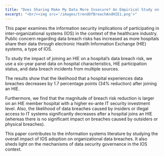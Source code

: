 ```yaml
---
title: "Does Sharing Make My Data More Insecure? An Empirical Study on Health Information Exchange and Data Breaches"
excerpt: "<br/><img src='/images/trendOfBreachAndHIE1.png'>"
---
```


This paper examines the information security implications of participating in inter-organizational systems (IOS) in the context of the healthcare industry. Public concern regarding data breach risks has increased as more hospitals share their data through electronic Health Information Exchange (HIE) systems, a type of IOS. 

To study the impact of joining an HIE on a hospital’s data breach risk, we use a six-year panel data on hospital characteristics, HIE participation status, and data breach incidents from multiple sources.

The results show that the likelihood that a hospital experiences data breaches decreases by 1.7 percentage points (34% reduction) after joining an HIE. 

Furthermore, we find that the magnitude of breach risk reduction is larger on an HIE member hospital with a higher ex-ante IT security investment level. Also, the likelihood of data breaches caused by insiders or illegal access to IT systems significantly decreases after a hospital joins an HIE (whereas there is no significant impact on breaches caused by outsiders or physical breaches). 

This paper contributes to the information systems literature by studying the overall impact of IOS adoption on organizational data breaches. It also sheds light on the mechanisms of data security governance in the IOS context.
